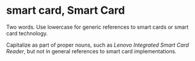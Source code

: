 # smart card, Smart Card

Two words. Use lowercase for generic references to smart cards or smart card technology.

Capitalize as part of proper nouns, such as *Lenovo* *Integrated* *Smart Card Reader*, but not in general references to smart card implementations.
